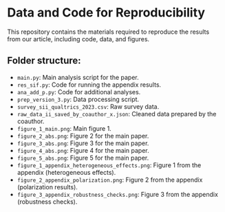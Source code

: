 # Data and Code for Reproducibility

This repository contains the materials required to reproduce the results from our article, including code, data, and figures.

## Folder structure:

- `main.py`: Main analysis script for the paper.
- `res_sif.py`: Code for running the appendix results.
- `ana_add_p.py`: Code for additional analyses.
- `prep_version_3.py`: Data processing script.
- `survey_sii_qualtrics_2023.csv`: Raw survey data.
- `raw_data_ii_saved_by_coauthor_x.json`: Cleaned data prepared by the coauthor.
- `figure_1_main.png`: Main figure 1.
- `figure_2_abs.png`: Figure 2 for the main paper.
- `figure_3_abs.png`: Figure 3 for the main paper.
- `figure_4_abs.png`: Figure 4 for the main paper.
- `figure_5_abs.png`: Figure 5 for the main paper.
- `figure_1_appendix_heterogeneous_effects.png`: Figure 1 from the appendix (heterogeneous effects).
- `figure_2_appendix_polarization.png`: Figure 2 from the appendix (polarization results).
- `figure_3_appendix_robustness_checks.png`: Figure 3 from the appendix (robustness checks).

